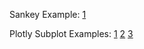 Sankey Example:
[1](http://htmlpreview.github.io/?https://github.com/rustymccloud/samu/blob/master/viz/lifecycle-sankey.html)

Plotly Subplot Examples:
[1](http://htmlpreview.github.io/?https://github.com/rustymccloud/samu/blob/round-2/viz/sub-plot-viz/enroll-diff-7am.html)
[2](http://htmlpreview.github.io/?https://github.com/rustymccloud/samu/blob/round-2/viz/sub-plot-viz/gpa-diff-7am.html)
[3](http://htmlpreview.github.io/?https://github.com/rustymccloud/samu/blob/round-2/viz/sub-plot-viz/hourly-metrics.html)
